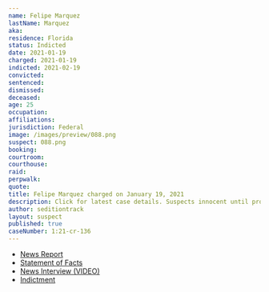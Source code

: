 ```yaml
---
name: Felipe Marquez
lastName: Marquez
aka:
residence: Florida
status: Indicted
date: 2021-01-19
charged: 2021-01-19
indicted: 2021-02-19
convicted: 
sentenced: 
dismissed: 
deceased:
age: 25
occupation:
affiliations:
jurisdiction: Federal
image: /images/preview/088.png
suspect: 088.png
booking:
courtroom:
courthouse:
raid:
perpwalk:
quote:
title: Felipe Marquez charged on January 19, 2021
description: Click for latest case details. Suspects innocent until proven guilty.
author: seditiontrack
layout: suspect
published: true
caseNumber: 1:21-cr-136
---
```

- [News Report](https://www.sun-sentinel.com/news/fl-ne-south-florida-arrest-capitol-break-in-20210119-6u2wlop4tfayxmcglbstn3id54-story.html)
- [Statement of Facts](https://www.justice.gov/usao-dc/case-multi-defendant/file/1371446/download)
- [News Interview (VIDEO)](https://miami.cbslocal.com/2021/01/20/felipe-marquez-storm-capitol-rosa-parks-martin-luther-king-moment/)
- [Indictment](https://extremism.gwu.edu/sites/g/files/zaxdzs2191/f/Felipe%20Marquez%20Indictment.pdf)
